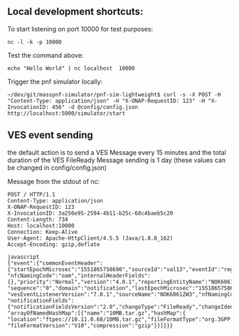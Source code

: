 ## Local development shortcuts:

To start listening on port 10000 for test purposes:

```
nc -l -k -p 10000
```

Test the command above:

```
echo "Hello World" | nc localhost  10000
```

Trigger the pnf simulator locally:

```
~/dev/git/masspnf-simulator/pnf-sim-lightweight$ curl -s -X POST -H "Content-Type: application/json" -H "X-ONAP-RequestID: 123" -H "X-InvocationID: 456" -d @config/config.json
http://localhost:5000/simulator/start
```

## VES event sending

the default action is to send a VES Message every 15 minutes and the total duration of the VES FileReady Message sending is 1 day (these values can be changed in config/config.json)

Message from the stdout of nc:

```
POST / HTTP/1.1
Content-Type: application/json
X-ONAP-RequestID: 123
X-InvocationID: 3a256e95-2594-4b11-b25c-68c4baeb5c20
Content-Length: 734
Host: localhost:10000
Connection: Keep-Alive
User-Agent: Apache-HttpClient/4.5.5 (Java/1.8.0_162)
Accept-Encoding: gzip,deflate
```

```i
javascript
{"event":{"commonEventHeader":{"startEpochMicrosec":"1551865758690","sourceId":"val13","eventId":"registration_51865758",
"nfcNamingCode":"oam","internalHeaderFields":{},"priority":"Normal","version":"4.0.1","reportingEntityName":"NOK6061ZW3",
"sequence":"0","domain":"notification","lastEpochMicrosec":"1551865758690","eventName":"pnfRegistration_Nokia_5gDu",
"vesEventListenerVersion":"7.0.1","sourceName":"NOK6061ZW3","nfNamingCode":"gNB"},
"notificationFields":{"notificationFieldsVersion":"2.0","changeType":"FileReady","changeIdentifier":"PM_MEAS_FILES",
"arrayOfNamedHashMap":[{"name":"10MB.tar.gz","hashMap":{
"location":"ftpes://10.11.0.68/10MB.tar.gz","fileFormatType":"org.3GPP.32.435#measCollec",
"fileFormatVersion":"V10","compression":"gzip"}}]}}}
```
